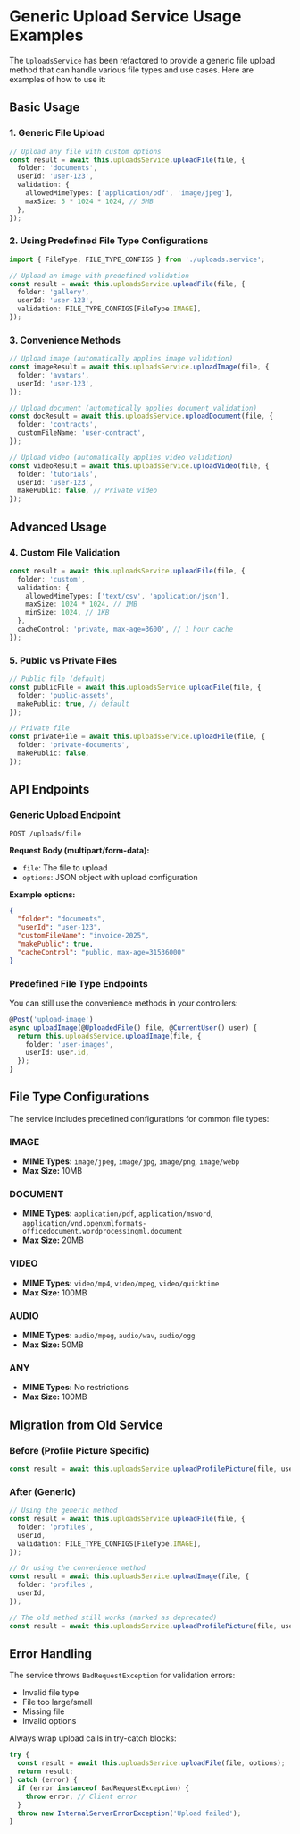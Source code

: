 # Generic Upload Service Usage Examples

The `UploadsService` has been refactored to provide a generic file upload method that can handle various file types and use cases. Here are examples of how to use it:

## Basic Usage

### 1. Generic File Upload

```typescript
// Upload any file with custom options
const result = await this.uploadsService.uploadFile(file, {
  folder: 'documents',
  userId: 'user-123',
  validation: {
    allowedMimeTypes: ['application/pdf', 'image/jpeg'],
    maxSize: 5 * 1024 * 1024, // 5MB
  },
});
```

### 2. Using Predefined File Type Configurations

```typescript
import { FileType, FILE_TYPE_CONFIGS } from './uploads.service';

// Upload an image with predefined validation
const result = await this.uploadsService.uploadFile(file, {
  folder: 'gallery',
  userId: 'user-123',
  validation: FILE_TYPE_CONFIGS[FileType.IMAGE],
});
```

### 3. Convenience Methods

```typescript
// Upload image (automatically applies image validation)
const imageResult = await this.uploadsService.uploadImage(file, {
  folder: 'avatars',
  userId: 'user-123',
});

// Upload document (automatically applies document validation)
const docResult = await this.uploadsService.uploadDocument(file, {
  folder: 'contracts',
  customFileName: 'user-contract',
});

// Upload video (automatically applies video validation)
const videoResult = await this.uploadsService.uploadVideo(file, {
  folder: 'tutorials',
  userId: 'user-123',
  makePublic: false, // Private video
});
```

## Advanced Usage

### 4. Custom File Validation

```typescript
const result = await this.uploadsService.uploadFile(file, {
  folder: 'custom',
  validation: {
    allowedMimeTypes: ['text/csv', 'application/json'],
    maxSize: 1024 * 1024, // 1MB
    minSize: 1024, // 1KB
  },
  cacheControl: 'private, max-age=3600', // 1 hour cache
});
```

### 5. Public vs Private Files

```typescript
// Public file (default)
const publicFile = await this.uploadsService.uploadFile(file, {
  folder: 'public-assets',
  makePublic: true, // default
});

// Private file
const privateFile = await this.uploadsService.uploadFile(file, {
  folder: 'private-documents',
  makePublic: false,
});
```

## API Endpoints

### Generic Upload Endpoint

```
POST /uploads/file
```

**Request Body (multipart/form-data):**
- `file`: The file to upload
- `options`: JSON object with upload configuration

**Example options:**
```json
{
  "folder": "documents",
  "userId": "user-123",
  "customFileName": "invoice-2025",
  "makePublic": true,
  "cacheControl": "public, max-age=31536000"
}
```

### Predefined File Type Endpoints

You can still use the convenience methods in your controllers:

```typescript
@Post('upload-image')
async uploadImage(@UploadedFile() file, @CurrentUser() user) {
  return this.uploadsService.uploadImage(file, {
    folder: 'user-images',
    userId: user.id,
  });
}
```

## File Type Configurations

The service includes predefined configurations for common file types:

### IMAGE
- **MIME Types:** `image/jpeg`, `image/jpg`, `image/png`, `image/webp`
- **Max Size:** 10MB

### DOCUMENT
- **MIME Types:** `application/pdf`, `application/msword`, `application/vnd.openxmlformats-officedocument.wordprocessingml.document`
- **Max Size:** 20MB

### VIDEO
- **MIME Types:** `video/mp4`, `video/mpeg`, `video/quicktime`
- **Max Size:** 100MB

### AUDIO
- **MIME Types:** `audio/mpeg`, `audio/wav`, `audio/ogg`
- **Max Size:** 50MB

### ANY
- **MIME Types:** No restrictions
- **Max Size:** 100MB

## Migration from Old Service

### Before (Profile Picture Specific)
```typescript
const result = await this.uploadsService.uploadProfilePicture(file, userId);
```

### After (Generic)
```typescript
// Using the generic method
const result = await this.uploadsService.uploadFile(file, {
  folder: 'profiles',
  userId,
  validation: FILE_TYPE_CONFIGS[FileType.IMAGE],
});

// Or using the convenience method
const result = await this.uploadsService.uploadImage(file, {
  folder: 'profiles',
  userId,
});

// The old method still works (marked as deprecated)
const result = await this.uploadsService.uploadProfilePicture(file, userId);
```

## Error Handling

The service throws `BadRequestException` for validation errors:

- Invalid file type
- File too large/small
- Missing file
- Invalid options

Always wrap upload calls in try-catch blocks:

```typescript
try {
  const result = await this.uploadsService.uploadFile(file, options);
  return result;
} catch (error) {
  if (error instanceof BadRequestException) {
    throw error; // Client error
  }
  throw new InternalServerErrorException('Upload failed');
}
```
